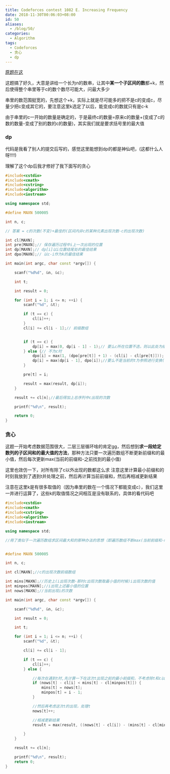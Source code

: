 ```yaml
---
title: Codeforces contest 1082 E. Increasing Frequency
date: 2018-11-30T00:06:03+08:00
id: 50
aliases:
  - /blog/50/
categories: 
  - Algorithm
tags: 
  - Codeforces
  - 贪心
  - dp
---
```


[原题在这](http://codeforces.com/contest/1082/problem/E)

这题搞了好久，大意是讲给一个长为n的数串，让其中**某一个子区间的数**都+k，然后使得整个串里等于c的数个数尽可能大，问最大多少

串里的数范围挺宽的，先想这个+k，实际上就是尽可能多的把不是c的变成c，尽量少把c变成其它的，要注意这里k选定了以后，能变成c的数就只有是c-k

由于串里的c一开始的数量是确定的，于是最终c的数量=原来c的数量+(变成了c的数的数量-变成了别的数的c的数量)，其实我们就是要求括号里的最大值


### dp

代码是我看了别人的提交后写的，感觉这里能想到dp的都是神仙吧，(这都什么人呀!!!!)

理解了这个dp后我才修好了我下面写的贪心

```cpp
#include<cstdio>
#include<cmath>
#include<cstring>
#include<algorithm>
#include<iostream>

using namespace std;

#define MAXN 500005

int n, c;

// 答案 = c的次数(不变)+最佳的(区间内非c的某种元素出现次数-c的出现次数)

int cl[MAXN];
int pre[MAXN];// 保存遍历过程中i上一次出现的位置
int dp[MAXN];// dp[i]以i位置结尾处的最佳结果
int dpo[MAXN];// 以c-i作为k的最佳结果

int main(int argc, char const *argv[]) {

	scanf("%d%d", &n, &c);

	int t;

	int result = 0;

	for (int i = 1; i <= n; ++i) {
		scanf("%d", &t);

		if (t == c) {
			cl[i]++;
		}
		cl[i] += cl[i - 1];// 前缀数组


		if (t == c) {
			dp[i] = max(0, dp[i - 1] - 1);// 要么c所在位置不选，则以此处为结尾的最佳差值为0；要么选上,则继承以上一个位置结尾的差值再减去1
		} else {// 不为c时
			dpo[i] = max(1, (dpo[pre[t]] + 1) - (cl[i] - cl[pre[t]])); // 从上次这个t出现的位置（不包括）到这个位置结束这段区间，要么从当前位置重新开始一个区间(1)（肯定比不开始(0)好），要么接上上一段区间，其它情况都不如这两种情况；
			dp[i] = max(dp[i - 1], dpo[i]);//要么不是当前的t为参照进行变换(dp[i-1])，要么是(dpo[i])
		}

		pre[t] = i;

		result = max(result, dp[i]);
	}

	result += cl[n];//最后得加上总序列中c出现的次数

	printf("%d\n", result);

	return 0;
}
```


### 贪心

这题一开始考虑数据范围很大，二层三层循环啥的肯定gg，然后想到**求一段给定数列的子区间和的最大值的方法**，那种方法只要一次遍历数组不断更新前缀和的最小值，然后每次更新max(当前的前缀和-之前找到的最小值)

这里也效仿一下，对所有除了c以外出现的数都这么求
注意这里计算最小前缀和的时刻我放到了遇到t并处理之前，然后再计算当前前缀和，然后再相减更新结果


注意在这里k是有很多取值的（因为串里的数在一个情况下都能变成c），我们这里一并进行运算了，这些k的取值情况之间相互是没有联系的，具体的看代码吧

```cpp
#include<cstdio>
#include<cmath>
#include<cstring>
#include<algorithm>
#include<iostream>

using namespace std;

//用了类似于一次遍历数组求区间最大和的那种办法的思想（即遍历数组不断max(当前前缀和-min(历史上的前缀和))），对除了c以外的那些数都做这种计算


#define MAXN 500005

int n, c;

int cl[MAXN];//c的出现次数前缀数组

int mins[MAXN];//历史上(i出现次数-那时c出现次数取最小值的时候)i出现次数的值
int minpos[MAXN];//i出现上述最小值的位置
int nows[MAXN];//当前出现i的次数

int main(int argc, char const *argv[]) {

	scanf("%d%d", &n, &c);

	int result = 0;

	int t;

	for (int i = 1; i <= n; ++i) {
		scanf("%d", &t);

		cl[i] += cl[i - 1];

		if (t == c) {
			cl[i]++;
		} else {

			//每次在遇到t时,先计算一下在这次t出现之前的最小前缀和，不考虑除t和c以外的其它元素，因为此时k=c-t已经确定，其它数在这种情况下没有影响
			if (nows[t] - cl[i] < mins[t] - cl[minpos[t]]) {
				mins[t] = nows[t];
				minpos[t] = i - 1;
			}

			//然后再考虑这次t的出现，处理t
			nows[t]++;

			//相减更新结果
			result = max(result, ((nows[t] - cl[i]) - (mins[t] - cl[minpos[t]])));

		}
	}

	result += cl[n];

	printf("%d\n", result);
	return 0;
}
```




